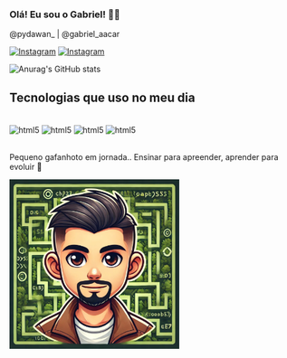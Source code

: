 ### Olá! Eu sou o Gabriel! ✋🏽

@pydawan_ |
@gabriel_aacar

[![Instagram](https://img.shields.io/badge/Instagram-E4405F?style=for-the-badge&logo=instagram&logoColor=white)](https://instagram.com/pydawan_)
[![Instagram](https://img.shields.io/badge/Instagram-E4405F?style=for-the-badge&logo=instagram&logoColor=white)](https://instagram.com/gabriel.aacar)

![Anurag's GitHub stats](https://github-readme-stats.vercel.app/api?username=GabrielAacar&show_icons=true&bg_color=1b1e25&text_color=13be89&icon_color=ff9b63&title_color=ff9b63)

## Tecnologias que uso no meu dia

<div style='display: inline_block'> <br/>
    <img align="center" alt="html5" src="https://img.shields.io/badge/HTML-239120?style=for-the-badge&logo=html5&logoColor=white" />
    <img align="center" alt="html5" src="https://img.shields.io/badge/CSS3-1572B6?style=for-the-badge&logo=css3&logoColor=white" />
    <img align="center" alt="html5" src="https://img.shields.io/badge/JavaScript-F7DF1E?style=for-the-badge&logo=javascript&logoColor=black" />
    <img align="center" alt="html5" src="https://img.shields.io/badge/Python-14354C?style=for-the-badge&logo=python&logoColor=white" />
    
</div></br>

Pequeno gafanhoto em jornada.. Ensinar para apreender, aprender para evoluir 👾

<div style="display: flex; align-item: center; justify-content: center; width: 300px; height: 100px">
    <img src="https://github.com/GabrielAacar/GabrielAacar/blob/main/caricatura.jpg" width="300" height="300">
</div>
